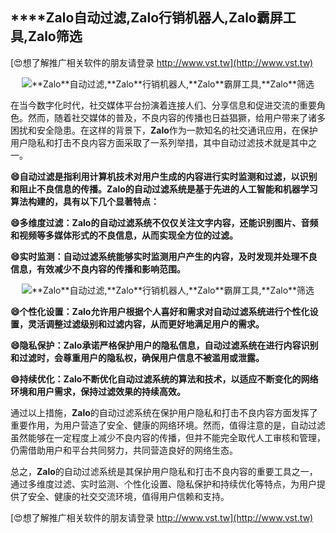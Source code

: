 ## ****Zalo**自动过滤,**Zalo**行销机器人,**Zalo**霸屏工具,**Zalo**筛选**

[😍想了解推广相关软件的朋友请登录 http://www.vst.tw](http://www.vst.tw)

 <center><img src="https://vst.tw/MP4/tuiguang/png/2.png" alt="**Zalo**自动过滤,**Zalo**行销机器人,**Zalo**霸屏工具,**Zalo**筛选"></center>

在当今数字化时代，社交媒体平台扮演着连接人们、分享信息和促进交流的重要角色。然而，随着社交媒体的普及，不良内容的传播也日益猖獗，给用户带来了诸多困扰和安全隐患。在这样的背景下，**Zalo**作为一款知名的社交通讯应用，在保护用户隐私和打击不良内容方面采取了一系列举措，其中自动过滤技术就是其中之一。

**😄自动过滤是指利用计算机技术对用户生成的内容进行实时监测和过滤，以识别和阻止不良信息的传播。**Zalo**的自动过滤系统是基于先进的人工智能和机器学习算法构建的，具有以下几个显著特点：**

**😄多维度过滤：**Zalo**的自动过滤系统不仅仅关注文字内容，还能识别图片、音频和视频等多媒体形式的不良信息，从而实现全方位的过滤。**

**😄实时监测：自动过滤系统能够实时监测用户产生的内容，及时发现并处理不良信息，有效减少不良内容的传播和影响范围。**

 <center><img src="https://vst.tw/MP4/tuiguang/png/4.png" alt="**Zalo**自动过滤,**Zalo**行销机器人,**Zalo**霸屏工具,**Zalo**筛选"></center>

**😄个性化设置：**Zalo**允许用户根据个人喜好和需求对自动过滤系统进行个性化设置，灵活调整过滤级别和过滤内容，从而更好地满足用户的需求。**

**😄隐私保护：**Zalo**承诺严格保护用户的隐私信息，自动过滤系统在进行内容识别和过滤时，会尊重用户的隐私权，确保用户信息不被滥用或泄露。**

**😄持续优化：**Zalo**不断优化自动过滤系统的算法和技术，以适应不断变化的网络环境和用户需求，保持过滤效果的持续高效。**

通过以上措施，**Zalo**的自动过滤系统在保护用户隐私和打击不良内容方面发挥了重要作用，为用户营造了安全、健康的网络环境。然而，值得注意的是，自动过滤虽然能够在一定程度上减少不良内容的传播，但并不能完全取代人工审核和管理，仍需借助用户和平台共同努力，共同营造良好的网络生态。

总之，**Zalo**的自动过滤系统是其保护用户隐私和打击不良内容的重要工具之一，通过多维度过滤、实时监测、个性化设置、隐私保护和持续优化等特点，为用户提供了安全、健康的社交交流环境，值得用户信赖和支持。

[😍想了解推广相关软件的朋友请登录 http://www.vst.tw](http://www.vst.tw)



